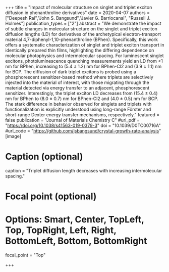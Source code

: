 +++
title = "Impact of molecular structure on singlet and triplet exciton diffusion in phenanthroline derivatives"
date = 2020-04-07
authors = ["Deepesh Rai","John S. Bangsund","Javier G. Barriocanal", "Russell J. Holmes"]
publication_types = ["2"]
abstract = "We demonstrate the impact of subtle changes in molecular structure on the singlet and triplet exciton diffusion lengths (LD) for derivatives of the archetypical electron-transport material 4,7-diphenyl-1,10-phenanthroline (BPhen). Specifically, this work offers a systematic characterization of singlet and triplet exciton transport in identically prepared thin films, highlighting the differing dependence on molecular photophysics and intermolecular spacing. For luminescent singlet excitons, photoluminescence quenching measurements yield an LD from <1 nm for BPhen, increasing to (5.4 ± 1.2) nm for BPhen-Cl2 and (3.9 ± 1.1) nm for BCP. The diffusion of dark triplet excitons is probed using a phosphorescent sensitizer-based method where triplets are selectively injected into the material of interest, with those migrating through the material detected via energy transfer to an adjacent, phosphorescent sensitizer. Interestingly, the triplet exciton LD decreases from (15.4 ± 0.4) nm for BPhen to (8.0 ± 0.7) nm for BPhen-Cl2 and (4.0 ± 0.5) nm for BCP. The stark difference in behavior observed for singlets and triplets with functionalization is explicitly understood using long-range Förster and short-range Dexter energy transfer mechanisms, respectively."
featured = false
publication = "Journal of Materials Chemistry C"
#url_pdf = "https://doi.org/10.1038/s41563-019-0379-3"
doi = "10.1039/D0TC00716A"
#url_code = "https://github.com/jsbangsund/crystal-growth-rate-analysis"
[image]

  # Caption (optional)
  caption = "Triplet diffusion length decreases with increasing intermolecular spacing."

  # Focal point (optional)
  # Options: Smart, Center, TopLeft, Top, TopRight, Left, Right, BottomLeft, Bottom, BottomRight
  focal_point = "Top"

+++
